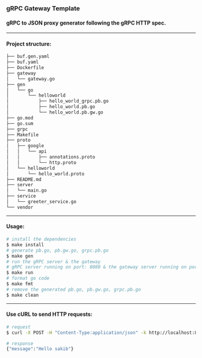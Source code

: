 ### gRPC Gateway Template
#### gRPC to JSON proxy generator following the gRPC HTTP spec.

---
#### Project structure:
```bash
├── buf.gen.yaml
├── buf.yaml
├── Dockerfile
├── gateway
│   └── gateway.go
├── gen
│   └── go
│       └── helloworld
│           ├── hello_world_grpc.pb.go
│           ├── hello_world.pb.go
│           └── hello_world.pb.gw.go
├── go.mod
├── go.sum
├── grpc
├── Makefile
├── proto
│   ├── google
│   │   └── api
│   │       ├── annotations.proto
│   │       └── http.proto
│   └── helloworld
│       └── hello_world.proto
├── README.md
├── server
│   └── main.go
├── service
│   └── greeter_service.go
└── vendor

```

---
#### Usage:
```bash
# install the dependencies
$ make install
# generate pb.go, pb.gw.go, grpc.pb.go
$ make gen
# run the gRPC server & the gateway
# gRPC server running on port: 8080 & the gateway server running on port: 8000
$ make run
# format go code
$ make fmt
# remove the generated pb.go, pb.gw.go, grpc.pb.go
$ make clean
```

---
#### Use cURL to send HTTP requests:
```bash
# request
$ curl -X POST -H "Content-Type:application/json" -k http://localhost:8000/v1/hello -d '{"name": "sakib"}'
```
```bash
# response
{"message":"Hello sakib"}
```
